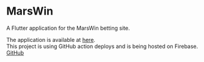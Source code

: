 # MarsWin

A Flutter application for the MarsWin betting site.

The application is available at <a href="https://marswin.nicolasloontjens.com">here</a>.  
This project is using GitHub action deploys and is being hosted on Firebase.   
<a href="https://github.com/nicolasloontjens/MarsWin-Flutter">GitHub</a>
